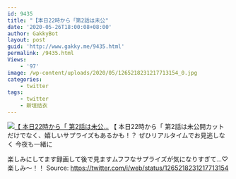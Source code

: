 ```yaml
---
id: 9435
title: "【本日22時から「第2話は未公"
date: '2020-05-26T18:00:08+08:00'
author: GakkyBot
layout: post
guid: 'http://www.gakky.me/9435.html'
permalink: /9435.html
Views:
    - '97'
image: /wp-content/uploads/2020/05/1265218231217713154_0.jpg
categories:
    - twitter
tags:
    - twitter
    - 新垣结衣
---
```


[![【
本日22時から「
第2話は未公...](http://www.yui-aragaki.org/wp-content/uploads/2020/05/1265218231217713154_0.jpg)](http://www.yui-aragaki.org/wp-content/uploads/2020/05/1265218231217713154_0.jpg)
【
本日22時から「
第2話は未公開カットだけでなく、嬉しいサプライズもあるかも！？
ぜひリアルタイムでお見逃しなく
今夜も一緒に

楽しみにしてます録画して後で見ますムフフなサプライズが気になりすぎて…♡
楽しみ～！！
Source: <https://twitter.com/i/web/status/1265218231217713154>
